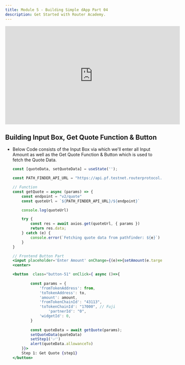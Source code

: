 ```yaml
---
title: Module 5 - Building Simple dApp Part 04
description: Get Started with Router Academy.
---
```


<iframe width="560" height="315" src="https://www.youtube.com/embed/cpwFDBSoB8k" frameborder="0" allow="accelerometer; autoplay; encrypted-media; gyroscope; picture-in-picture" allowfullscreen></iframe>

## Building Input Box, Get Quote Function & Button

- Below Code consists of the Input Box via which we'll enter all Input Amount as well as the Get Quote Function & Button which is used to fetch the Quote Data.

    ```jsx
    const [quoteData, setQuoteData] = useState('');

    const PATH_FINDER_API_URL = "https://api.pf.testnet.routerprotocol.com/api"

    // Function
    const getQuote = async (params) => {
		const endpoint = "v2/quote"
		const quoteUrl = `${PATH_FINDER_API_URL}/${endpoint}`
	
		console.log(quoteUrl)
	
		try {
			const res = await axios.get(quoteUrl, { params })
			return res.data;
		} catch (e) {
			console.error(`Fetching quote data from pathfinder: ${e}`)
		}    
	}

    // Frontend Button Part
    <input placeholder='Enter Amount' onChange={(e)=>{setAmount(e.target.value*Math.pow(10,18))}}></input>
    <center>
    
    <button  class="button-51" onClick={ async ()=>{
			
			const params = {
				'fromTokenAddress': from,
				'toTokenAddress': to,
				'amount': amount,
				'fromTokenChainId': "43113",
				'toTokenChainId': "17000", // Fuji
        			'partnerId': "0",
				'widgetId': 0, 
			}
			
			const quoteData = await getQuote(params);
			setQuoteData(quoteData)
			setStep1('✅')
			alert(quoteData.allowanceTo)
		}}>
        Step 1: Get Quote {step1}
    </button>
    ```


